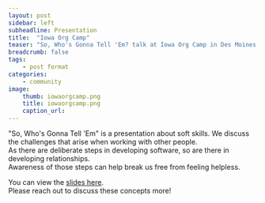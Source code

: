 ```yaml
---
layout: post
sidebar: left
subheadline: Presentation
title:  "Iowa Org Camp"
teaser: "So, Who's Gonna Tell 'Em? talk at Iowa Org Camp in Des Moines, IA"
breadcrumb: false
tags:
    - post format
categories:
    - community
image:
    thumb: iowaorgcamp.png
    title: iowaorgcamp.png
    caption_url: 
---
```

"So, Who's Gonna Tell 'Em" is a presentation about soft skills.  We discuss the challenges that arise when working with other people.  
As there are deliberate steps in developing software, so are there in developing relationships.  
Awareness of those steps can help break us free from feeling helpless.

You can view the <a href='https://docs.google.com/presentation/d/1Dj2DcN1_EYGbLRdhnA5AaSochs3FBJhiaSxr_uI9B2Q/edit?usp=sharing' target='new'>slides here</a>.  
Please reach out to discuss these concepts more!
